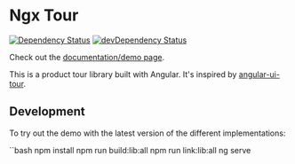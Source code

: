 # Ngx Tour

[![Dependency Status](https://david-dm.org/alvaro-octal/ngx-tour.svg)](https://david-dm.org/alvaro-octal/ngx-tour)
[![devDependency Status](https://david-dm.org/alvaro-octal/ngx-tour/dev-status.svg)](https://david-dm.org/alvaro-octal/ngx-tour?type=dev)

Check out the [documentation/demo page](https://isaacplmann.github.io/ngx-tour).

This is a product tour library built with Angular. It's inspired by [angular-ui-tour](http://benmarch.github.io/angular-ui-tour).

## Development

To try out the demo with the latest version of the different implementations:

``bash
npm install
npm run build:lib:all
npm run link:lib:all
ng serve
```
